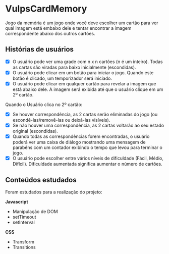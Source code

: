 # VulpsCardMemory 
Jogo da memória é um jogo onde você deve escolher um cartão para ver qual imagem está embaixo dele e tentar encontrar a imagem correspondente abaixo dos outros cartões.

## Histórias de usuários

-   [x] O usuário pode ver uma grade com n x n cartões (n é um inteiro). Todas as cartas são viradas para baixo inicialmente (escondidas).
-   [x] O usuário pode clicar em um botão para iniciar o jogo. Quando este botão é clicado, um temporizador será iniciado.
-   [x] O usuário pode clicar em qualquer cartão para revelar a imagem que está abaixo dele. A imagem será exibida até que o usuário clique em um 2º cartão.

Quando o Usuário clica no 2º cartão:

-   [x] Se houver correspondência, as 2 cartas serão eliminadas do jogo (ou escondê-las/removê-las ou deixá-las visíveis).
-   [x] Se não houver uma correspondência, as 2 cartas voltarão ao seu estado original (escondidas).
-   [x] Quando todas as correspondências forem encontradas, o usuário poderá ver uma caixa de diálogo mostrando uma mensagem de parabéns com um contador exibindo o tempo que levou para terminar o jogo.
-   [x] O usuário pode escolher entre vários níveis de dificuldade (Fácil, Médio, Difícil). Dificuldade aumentada significa aumentar o número de cartões.

## Conteúdos estudados
Foram estudados para a realização do projeto:

**Javascript**  
- Manipulação de DOM
- setTimeout
- setInterval

**CSS** 
- Transform
- Transitions